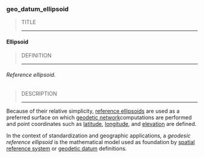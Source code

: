### geo_datum_ellipsoid



> TITLE
> 
> ------

#### Ellipsoid



> DEFINITION
> 
> ------

###### Reference ellipsoid.



> DESCRIPTION
> 
> ------

Because of their relative simplicity, [reference ellipsoids](https://en.wikipedia.org/wiki/Reference_ellipsoid) are used as a preferred surface on which [geodetic network](https://en.wikipedia.org/wiki/Geodetic_network "Geodetic network")computations are performed and point coordinates such as [latitude](https://en.wikipedia.org/wiki/Latitude "Latitude"), [longitude](https://en.wikipedia.org/wiki/Longitude "Longitude"), and [elevation](https://en.wikipedia.org/wiki/Elevation "Elevation") are defined.

In the context of standardization and geographic applications, a *geodesic reference ellipsoid* is the mathematical model used as foundation by [spatial reference system](https://en.wikipedia.org/wiki/Spatial_reference_system "Spatial reference system") or [geodetic datum](https://en.wikipedia.org/wiki/Geodetic_datum "Geodetic datum") definitions.